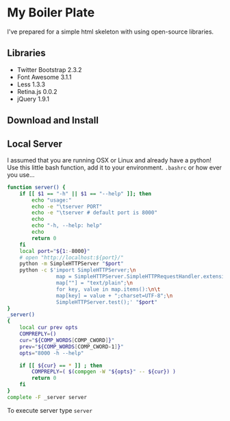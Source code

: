 # My Boiler Plate

I've prepared for a simple html skeleton with using open-source libraries.

## Libraries

* Twitter Bootstrap 2.3.2
* Font Awesome 3.1.1
* Less 1.3.3
* Retina.js 0.0.2
* jQuery 1.9.1 

## Download and Install

## Local Server

I assumed that you are running OSX or Linux and already have a python!
Use this little bash function, add it to your environment. `.bashrc` or
how ever you use...

```bash
function server() {
    if [[ $1 == "-h" || $1 == "--help" ]]; then
        echo "usage:"
        echo -e "\tserver PORT"
        echo -e "\tserver # default port is 8000"
        echo
        echo "-h, --help: help"
        echo
        return 0
    fi
    local port="${1:-8000}"
    # open "http://localhost:${port}/"
    python -m SimpleHTTPServer "$port"
    python -c $'import SimpleHTTPServer;\n
                map = SimpleHTTPServer.SimpleHTTPRequestHandler.extensions_map;\n
                map[""] = "text/plain";\n
                for key, value in map.items():\n\t
                map[key] = value + ";charset=UTF-8";\n
                SimpleHTTPServer.test();' "$port"
}
_server()
{
    local cur prev opts
    COMPREPLY=()
    cur="${COMP_WORDS[COMP_CWORD]}"
    prev="${COMP_WORDS[COMP_CWORD-1]}"
    opts="8000 -h --help"

    if [[ ${cur} == * ]] ; then
        COMPREPLY=( $(compgen -W "${opts}" -- ${cur}) )
        return 0
    fi
}
complete -F _server server
```

To execute server type `server`
